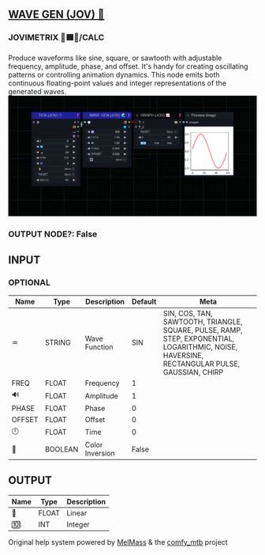 [WAVE GEN (JOV) 🌊](https://github.com/Amorano/Jovimetrix-examples/blob/master/node/WAVE%20GEN/WAVE%20GEN.md)
------------------------------------------------------------------------------------------------------------
### JOVIMETRIX 🔺🟩🔵/CALC
  
Produce waveforms like sine, square, or sawtooth with adjustable frequency, amplitude, phase, and offset. It's handy for creating oscillating patterns or controlling animation dynamics. This node emits both continuous floating-point values and integer representations of the generated waves.  
![WAVE GEN](https://raw.githubusercontent.com/Amorano/Jovimetrix-examples/master/node/WAVE%20GEN/WAVE%20GEN.png)
### OUTPUT NODE?: False
INPUT
-----
### OPTIONAL
| Name | Type | Description | Default | Meta |
| --- | --- | --- | --- | --- |
| ♒ | STRING | Wave Function | SIN | SIN, COS, TAN, SAWTOOTH, TRIANGLE, SQUARE, PULSE, RAMP, STEP, EXPONENTIAL, LOGARITHMIC, NOISE, HAVERSINE, RECTANGULAR PULSE, GAUSSIAN, CHIRP |
| FREQ | FLOAT | Frequency | 1 |  |
| 🔊 | FLOAT | Amplitude | 1 |  |
| PHASE | FLOAT | Phase | 0 |  |
| OFFSET | FLOAT | Offset | 0 |  |
| 🕛 | FLOAT | Time | 0 |  |
| 🔳 | BOOLEAN | Color Inversion | False |  |
OUTPUT
------
| Name | Type | Description |
| --- | --- | --- |
| 🛟 | FLOAT | Linear |
| 🔟 | INT | Integer |
Original help system powered by [MelMass](https://github.com/melMass) & the [comfy\_mtb](https://github.com/melMass/comfy_mtb) project